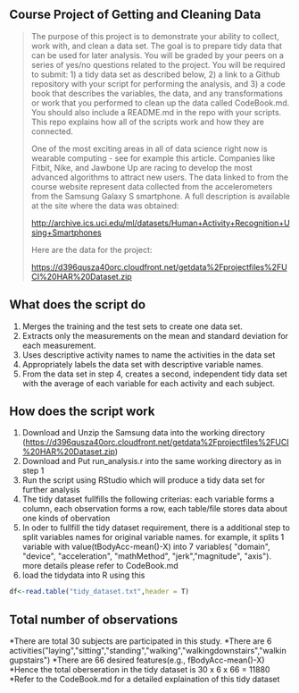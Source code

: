 Course Project of Getting and Cleaning Data
---------------------------
>The purpose of this project is to demonstrate your ability to collect, work with, and clean a data set. The goal is to
>prepare tidy data that can be used for later analysis. You will be graded by your peers on a series of yes/no
>questions related to the project. You will be required to submit: 1) a tidy data set as described below, 2) a link to
>a Github repository with your script for performing the analysis, and 3) a code book that describes the variables, the
>data, and any transformations or work that you performed to clean up the data called CodeBook.md. You should also
>include a README.md in the repo with your scripts. This repo explains how all of the scripts work and how they are
>connected.  
>
>
>One of the most exciting areas in all of data science right now is wearable computing - see for example this article.
>Companies like Fitbit, Nike, and Jawbone Up are racing to develop the most advanced algorithms to attract new users.
>The data linked to from the course website represent data collected from the accelerometers from the Samsung Galaxy S
>smartphone. A full description is available at the site where the data was obtained: 
>
>
>http://archive.ics.uci.edu/ml/datasets/Human+Activity+Recognition+Using+Smartphones 
>
>
>Here are the data for the project: 
>
>https://d396qusza40orc.cloudfront.net/getdata%2Fprojectfiles%2FUCI%20HAR%20Dataset.zip 

What does the script do
---------------------------
1. Merges the training and the test sets to create one data set.
2. Extracts only the measurements on the mean and standard deviation for each measurement. 
3. Uses descriptive activity names to name the activities in the data set
4. Appropriately labels the data set with descriptive variable names. 
5. From the data set in step 4, creates a second, independent tidy data set with the average of each variable for each activity and each subject.


How does the script work
---------------------------
1. Download and Unzip the Samsung data into the working directory (https://d396qusza40orc.cloudfront.net/getdata%2Fprojectfiles%2FUCI%20HAR%20Dataset.zip)
2. Download and Put run_analysis.r into the same working directory as in step 1
3. Run the script using RStudio which will produce a tidy data set for further analysis
4. The tidy dataset fullfills the following criterias: each variable forms a column, each observation forms a row, each table/file stores data about one kinds of obervation
5. In oder to fullfill the tidy dataset requirement, there is a additional step to split variables names for original variable names. for example, it splits 1 variable with value(tBodyAcc-mean()-X) into 7 variables( "domain", "device", "acceleration", "mathMethod", "jerk","magnitude", "axis"). more details please refer to CodeBook.md
6. load the tidydata into R using this 
```r
df<-read.table("tidy_dataset.txt",header = T)
```

Total number of observations
--------------------------------
*There are total 30 subjects are participated in this study. 
*There are 6 activities("laying","sitting","standing","walking","walkingdownstairs","walkingupstairs")
*There are 66 desired features(e.g., fBodyAcc-mean()-X)
*Hence the total oberseration in the tidy dataset is 30 x 6 x 66 = 11880
*Refer to the CodeBook.md for a detailed explaination of this tidy dataset

